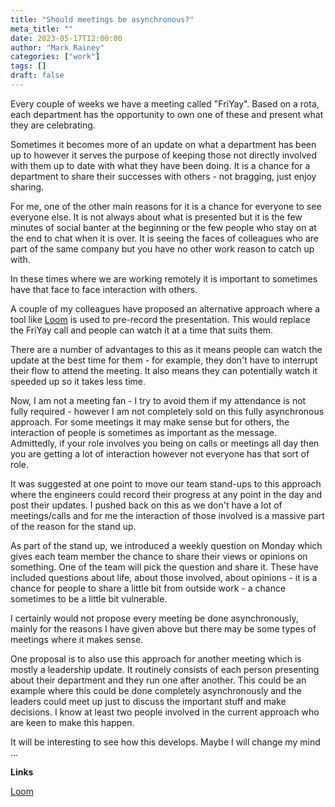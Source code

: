 ```yaml
---
title: "Should meetings be asynchronous?"
meta_title: ""
date: 2023-05-17T12:00:00
author: "Mark Rainey"
categories: ["work"]
tags: []
draft: false
---
```


Every couple of weeks we have a meeting called "FriYay". Based on a rota, each department has the opportunity to own one of these and present what they are celebrating.


Sometimes it becomes more of an update on what a department has been up to however it serves the purpose of keeping those not directly involved with them up to date with what they have been doing. It is a chance for a department to share their successes with others - not bragging, just enjoy sharing.

For me, one of the other main reasons for it is a chance for everyone to see everyone else. It is not always about what is presented but it is the few minutes of social banter at the beginning or the few people who stay on at the end to chat when it is over. It is seeing the faces of colleagues who are part of the same company but you have no other work reason to catch up with.

In these times where we are working remotely it is important to sometimes have that face to face interaction with others.

A couple of my colleagues have proposed an alternative approach where a tool like [Loom](https://www.loom.com/) is used to pre-record the presentation. This would replace the FriYay call and people can watch it at a time that suits them.

There are a number of advantages to this as it means people can watch the update at the best time for them - for example, they don't have to interrupt their flow to attend the meeting. It also means they can potentially watch it speeded up so it takes less time.

Now, I am not a meeting fan - I try to avoid them if my attendance is not fully required - however I am not completely sold on this fully asynchronous approach. For some meetings it may make sense but for others, the interaction of people is sometimes as important as the message. Admittedly, if your role involves you being on calls or meetings all day then you are getting a lot of interaction however not everyone has that sort of role.

It was suggested at one point to move our team stand-ups to this approach where the engineers could record their progress at any point in the day and post their updates. I pushed back on this as we don't have a lot of meetings/calls and for me the interaction of those involved is a massive part of the reason for the stand up.

As part of the stand up, we introduced a weekly question on Monday which gives each team member the chance to share their views or opinions on something. One of the team will pick the question and share it. These have included questions about life, about those involved, about opinions - it is a chance for people to share a little bit from outside work - a chance sometimes to be a little bit vulnerable.

I certainly would not propose every meeting be done asynchronously, mainly for the reasons I have given above but there may be some types of meetings where it makes sense. 

One proposal is to also use this approach for another meeting which is mostly a leadership update. It routinely consists of each person presenting about their department and they run one after another. This could be an example where this could be done completely asynchronously and the leaders could meet up just to discuss the important stuff and make decisions. I know at least two people involved in the current approach who are keen to make this happen.

It will be interesting to see how this develops. Maybe I will change my mind ...

__Links__

[Loom](https://www.loom.com/)

